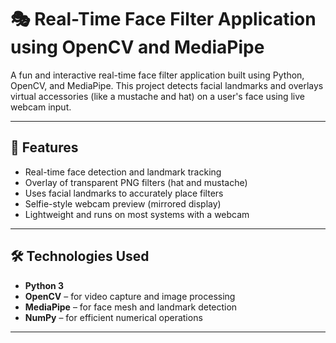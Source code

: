 # 🎭 Real-Time Face Filter Application using OpenCV and MediaPipe

A fun and interactive real-time face filter application built using Python, OpenCV, and MediaPipe. This project detects facial landmarks and overlays virtual accessories (like a mustache and hat) on a user's face using live webcam input.

---

## 🧠 Features

- Real-time face detection and landmark tracking
- Overlay of transparent PNG filters (hat and mustache)
- Uses facial landmarks to accurately place filters
- Selfie-style webcam preview (mirrored display)
- Lightweight and runs on most systems with a webcam

---

## 🛠️ Technologies Used

- **Python 3**
- **OpenCV** – for video capture and image processing
- **MediaPipe** – for face mesh and landmark detection
- **NumPy** – for efficient numerical operations

---


